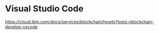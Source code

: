 # Visual Studio Code 

https://cloud.ibm.com/docs/services/blockchain/howto?topic=blockchain-develop-vscode


